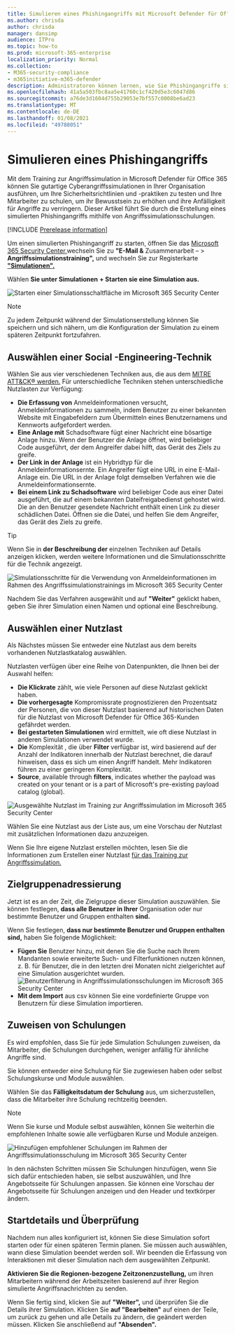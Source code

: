 ```yaml
---
title: Simulieren eines Phishingangriffs mit Microsoft Defender für Office 365
ms.author: chrisda
author: chrisda
manager: dansimp
audience: ITPro
ms.topic: how-to
ms.prod: microsoft-365-enterprise
localization_priority: Normal
ms.collection:
- M365-security-compliance
- m365initiative-m365-defender
description: Administratoren können lernen, wie Sie Phishingangriffe simulieren und ihre Benutzer mithilfe von Angriffssimulationsschulungen in Microsoft Defender für Office 365 zur Phishingverhütung schulen.
ms.openlocfilehash: 41a5a503fbc8aa5e41760c1cf420d5e3c6047d86
ms.sourcegitcommit: a76de3d1604d755b29053e7bf557c0008be6ad23
ms.translationtype: MT
ms.contentlocale: de-DE
ms.lasthandoff: 01/08/2021
ms.locfileid: "49788051"
---
```

# <a name="simulate-a-phishing-attack"></a>Simulieren eines Phishingangriffs

Mit dem Training zur Angriffssimulation in Microsoft Defender für Office 365 können Sie gutartige Cyberangriffssimulationen in Ihrer Organisation ausführen, um Ihre Sicherheitsrichtlinien und -praktiken zu testen und Ihre Mitarbeiter zu schulen, um ihr Bewusstsein zu erhöhen und ihre Anfälligkeit für Angriffe zu verringern. Dieser Artikel führt Sie durch die Erstellung eines simulierten Phishingangriffs mithilfe von Angriffssimulationsschulungen.

[!INCLUDE [Prerelease information](../includes/prerelease.md)]

Um einen simulierten Phishingangriff zu starten, öffnen Sie das [Microsoft 365 Security Center,](https://security.microsoft.com/)wechseln Sie zu **"E-Mail &** Zusammenarbeit – \> **Angriffssimulationstraining",** und wechseln Sie zur Registerkarte [**"Simulationen".**](https://security.microsoft.com/attacksimulator?viewid=simulations)

Wählen **Sie unter Simulationen** **+ Starten sie eine Simulation aus.**

![Starten einer Simulationsschaltfläche im Microsoft 365 Security Center](../../media/attack-sim-preview-launch.png)

> [!NOTE]
> Zu jedem Zeitpunkt während der Simulationserstellung können Sie speichern und sich nähern, um die Konfiguration der Simulation zu einem späteren Zeitpunkt fortzufahren.

## <a name="selecting-a-social-engineering-technique"></a>Auswählen einer Social -Engineering-Technik

Wählen Sie aus vier verschiedenen Techniken aus, die aus dem [MITRE ATT&CK® werden.](https://attack.mitre.org/techniques/enterprise/) Für unterschiedliche Techniken stehen unterschiedliche Nutzlasten zur Verfügung:

- **Die Erfassung von** Anmeldeinformationen versucht, Anmeldeinformationen zu sammeln, indem Benutzer zu einer bekannten Website mit Eingabefeldern zum Übermitteln eines Benutzernamens und Kennworts aufgefordert werden.
- **Eine Anlage mit** Schadsoftware fügt einer Nachricht eine bösartige Anlage hinzu. Wenn der Benutzer die Anlage öffnet, wird beliebiger Code ausgeführt, der dem Angreifer dabei hilft, das Gerät des Ziels zu greife.
- **Der Link in der Anlage** ist ein Hybridtyp für die Anmeldeinformationsernte. Ein Angreifer fügt eine URL in eine E-Mail-Anlage ein. Die URL in der Anlage folgt demselben Verfahren wie die Anmeldeinformationsernte.
- **Bei einem Link zu Schadsoftware** wird beliebiger Code aus einer Datei ausgeführt, die auf einem bekannten Dateifreigabedienst gehostet wird. Die an den Benutzer gesendete Nachricht enthält einen Link zu dieser schädlichen Datei. Öffnen sie die Datei, und helfen Sie dem Angreifer, das Gerät des Ziels zu greife.

> [!TIP]
> Wenn Sie in **der Beschreibung der** einzelnen Techniken auf Details anzeigen klicken, werden weitere Informationen und die Simulationsschritte für die Technik angezeigt.
>
> ![Simulationsschritte für die Verwendung von Anmeldeinformationen im Rahmen des Angriffssimulationstrainings im Microsoft 365 Security Center](../../media/attack-sim-preview-sim-steps.png)

Nachdem Sie das Verfahren ausgewählt und auf **"Weiter"** geklickt haben, geben Sie ihrer Simulation einen Namen und optional eine Beschreibung.

## <a name="selecting-a-payload"></a>Auswählen einer Nutzlast

Als Nächstes müssen Sie entweder eine Nutzlast aus dem bereits vorhandenen Nutzlastkatalog auswählen.

Nutzlasten verfügen über eine Reihe von Datenpunkten, die Ihnen bei der Auswahl helfen:

- **Die Klickrate** zählt, wie viele Personen auf diese Nutzlast geklickt haben.
- **Die vorhergesagte** Kompromissrate prognostizieren den Prozentsatz der Personen, die von dieser Nutzlast basierend auf historischen Daten für die Nutzlast von Microsoft Defender für Office 365-Kunden gefährdet werden.
- **Bei gestarteten Simulationen** wird ermittelt, wie oft diese Nutzlast in anderen Simulationen verwendet wurde.
- **Die** Komplexität , die über **Filter** verfügbar ist, wird basierend auf der Anzahl der Indikatoren innerhalb der Nutzlast berechnet, die darauf hinweisen, dass es sich um einen Angriff handelt. Mehr Indikatoren führen zu einer geringeren Komplexität.
- **Source**, available through **filters**, indicates whether the payload was created on your tenant or is a part of Microsoft's pre-existing payload catalog (global).

![Ausgewählte Nutzlast im Training zur Angriffssimulation im Microsoft 365 Security Center](../../media/attack-sim-preview-select-payload.png)

Wählen Sie eine Nutzlast aus der Liste aus, um eine Vorschau der Nutzlast mit zusätzlichen Informationen dazu anzuzeigen.

Wenn Sie Ihre eigene Nutzlast erstellen möchten, lesen Sie die Informationen zum Erstellen einer Nutzlast [für das Training zur Angriffssimulation.](attack-simulation-training-payloads.md)

## <a name="audience-targeting"></a>Zielgruppenadressierung

Jetzt ist es an der Zeit, die Zielgruppe dieser Simulation auszuwählen. Sie können festlegen, **dass alle Benutzer in Ihrer** Organisation oder nur bestimmte Benutzer und Gruppen enthalten **sind.**

Wenn Sie festlegen, **dass nur bestimmte Benutzer und Gruppen enthalten sind,** haben Sie folgende Möglichkeit:

- **Fügen Sie** Benutzer hinzu, mit denen Sie die Suche nach Ihrem Mandanten sowie erweiterte Such- und Filterfunktionen nutzen können, z. B. für Benutzer, die in den letzten drei Monaten nicht zielgerichtet auf eine Simulation ausgerichtet wurden.
  ![Benutzerfilterung in Angriffssimulationsschulungen im Microsoft 365 Security Center](../../media/attack-sim-preview-user-targeting.png)
- **Mit dem Import** aus csv können Sie eine vordefinierte Gruppe von Benutzern für diese Simulation importieren.

## <a name="assigning-training"></a>Zuweisen von Schulungen

Es wird empfohlen, dass Sie für jede Simulation Schulungen zuweisen, da Mitarbeiter, die Schulungen durchgehen, weniger anfällig für ähnliche Angriffe sind.

Sie können entweder eine Schulung für Sie zugewiesen haben oder selbst Schulungskurse und Module auswählen.

Wählen Sie das **Fälligkeitsdatum der Schulung** aus, um sicherzustellen, dass die Mitarbeiter ihre Schulung rechtzeitig beenden.

> [!NOTE]
> Wenn Sie kurse und Module selbst auswählen, können Sie weiterhin die empfohlenen Inhalte sowie alle verfügbaren Kurse und Module anzeigen.
>
> ![Hinzufügen empfohlener Schulungen im Rahmen der Angriffssimulationsschulung im Microsoft 365 Security Center](../../media/attack-sim-preview-add-training.png)

In den nächsten Schritten müssen  Sie Schulungen hinzufügen, wenn Sie sich dafür entschieden haben, sie selbst auszuwählen, und Ihre Angebotsseite für Schulungen anpassen. Sie können eine Vorschau der Angebotsseite für Schulungen anzeigen und den Header und textkörper ändern.

## <a name="launch-details-and-review"></a>Startdetails und Überprüfung

Nachdem nun alles konfiguriert ist, können Sie diese Simulation sofort starten oder für einen späteren Termin planen. Sie müssen auch auswählen, wann diese Simulation beendet werden soll. Wir beenden die Erfassung von Interaktionen mit dieser Simulation nach dem ausgewählten Zeitpunkt.

**Aktivieren Sie die Regionen-bezogene Zeitzonenzustellung,** um ihren Mitarbeitern während der Arbeitszeiten basierend auf ihrer Region simulierte Angriffsnachrichten zu senden.

Wenn Sie fertig sind, klicken Sie auf **"Weiter",** und überprüfen Sie die Details ihrer Simulation. Klicken Sie **auf "Bearbeiten"** auf einen der Teile, um zurück zu gehen und alle Details zu ändern, die geändert werden müssen. Klicken Sie anschließend auf **"Absenden".**
